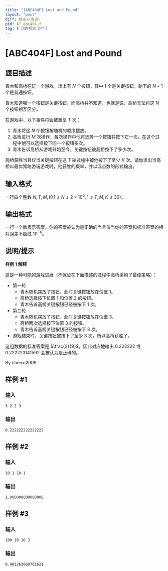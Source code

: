 ```yaml
---
title: "[ABC404F] Lost and Pound"
layout: "post"
diff: 提高+/省选-
pid: AT_abc404_f
tag: ['动态规划 DP']
---
```


# [ABC404F] Lost and Pound

## 题目描述

青木和高桥在玩一个游戏。场上有 $N$ 个按钮，其中 $1$ 个是关键按钮，剩下的 $N-1$ 个是普通按钮。

青木知道哪一个按钮是关键按钮，而高桥并不知道，也就是说，高桥无法将这 $N$ 个按钮相互区分。

在游戏中，以下事件将会被重复 $T$ 次：

1. 青木将这 $N$ 个按钮按随机的顺序摆放。
2. 高桥进行 $M$ 次操作，每次操作中他将选择一个按钮并按下它一次。在这个过程中他可以选择按下同一个按钮多次。
3. 青木告诉高桥从游戏开始至今，关键按钮被高桥按下了多少次。

高桥获胜当且仅当关键按钮在这 $T$ 轮过程中被他按下了至少 $K$ 次。请你求出当高桥以最优策略游玩游戏时，他获胜的概率，并以浮点数的形式输出。

## 输入格式

一行四个整数 $N,T,M,K(1\le N\le 2\times 10^5,1\le T,M,K\le 30)$。

## 输出格式

一行一个数表示答案。你的答案被认为是正确的当且仅当你的答案和标准答案的相对误差不超过 $10^{-6}$。

## 说明/提示

**样例 1 解释**

这是一种可能的游戏进展（不保证在下面描述的过程中高桥采用了最佳策略）：
- 第一轮
  - 青木随机摆放了按钮，此时关键按钮放在位置 $1$。
  - 高桥选择按下位置 $1$ 和位置 $2$ 的按钮。
  - 青木告诉高桥关键按钮已经被按下 $1$ 次。
- 第二轮
  - 青木随机摆放了按钮，此时关键按钮放在位置 $3$。
  - 高桥两次选择按下位置 $3$ 的按钮。
  - 青木告诉高桥关键按钮已经被按下 $3$ 次。
- 游戏结束时，关键按钮被按下了至少 $3$ 次，所以高桥获胜了。

这组数据的标准答案是 $\frac{2}{9}$，因此对应地输出 $0.222222$ 或 $0.222223141592$ 会被认为是正确的。

By chenxi2009

## 样例 #1

### 输入

```
3 2 2 3
```

### 输出

```
0.222222222222222
```

## 样例 #2

### 输入

```
10 1 10 1
```

### 输出

```
1.000000000000000
```

## 样例 #3

### 输入

```
100 10 10 2
```

### 输出

```
0.401263060761621
```

